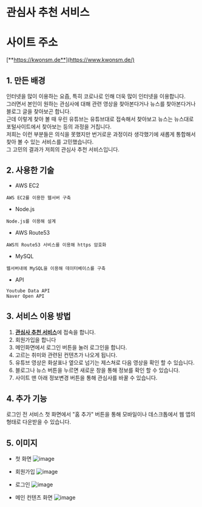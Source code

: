 관심사 추천 서비스
======================
# 사이트 주소
[**https://kwonsm.de**](https://www.kwonsm.de/)

## 1. 만든 배경
인터넷을 많이 이용하는 요즘, 특히 코로나로 인해 더욱 많이 인터넷을 이용합니다.<br>
그러면서 본인이 원하는 관심사에 대해 관련 영상을 찾아본다거나 뉴스를 찾아본다거나 블로그 글을 찾아보곤 합니다.<br>
근데 이렇게 찾아 볼 때 우린 유튜브는 유튜브대로 접속해서 찾아보고 뉴스는 뉴스대로 포털사이트에서 찾아보는 등의 과정을 거칩니다.<br>
저희는 이런 부분들은 의식을 못했지만 번거로운 과정이라 생각했기에 새롭게 통합해서 찾아 볼 수 있는 서비스를 고민했습니다.<br>
그 고민의 결과가 저희의 관심사 추천 서비스입니다.

## 2. 사용한 기술
* AWS EC2
```
AWS EC2를 이용한 웹서버 구축
```

* Node.js
```
Node.js를 이용해 설계
```

* AWS Route53
```
AWS의 Route53 서비스를 이용해 https 암호화
```

* MySQL
```
웹서버내에 MySQL을 이용해 데이터베이스를 구축
```

* API
```
Youtube Data API
Naver Open API
```

## 3. 서비스 이용 방법
1. [**관심사 추천 서비스**](https://www.kwonsm.de/)에 접속을 합니다.
2. 회원가입을 합니다
3. 메인화면에서 로그인 버튼을 눌러 로그인을 합니다.
4. 고르는 취미와 관련된 컨텐츠가 나오게 됩니다.
5. 유튜브 영상은 화살표나 옆으로 넘기는 제스쳐로 다음 영상을 확인 할 수 있습니다.
6. 블로그나 뉴스 버튼을 누르면 새로운 창을 통해 정보를 확인 할 수 있습니다.
7. 사이트 맨 아래 정보변경 버튼을 통해 관심사를 바꿀 수 있습니다.

## 4. 추가 기능
로그인 전 서비스 첫 화면에서 "홈 추가" 버튼을 통해 모바일이나 데스크톱에서 웹 앱의 형태로 다운받을 수 있습니다.

## 5. 이미지
* 첫 화면
![image](https://user-images.githubusercontent.com/73637543/121161303-d125fd00-c887-11eb-85c4-a00a26b6ae21.png)

* 회원가입
![image](https://user-images.githubusercontent.com/73637543/121161463-f9adf700-c887-11eb-892f-1a313a5e60c4.png)

* 로그인
![image](https://user-images.githubusercontent.com/73637543/121161519-0af70380-c888-11eb-91c0-290f1d5e2914.png)

* 메인 컨텐츠 화면
![image](https://user-images.githubusercontent.com/73637543/121161625-24984b00-c888-11eb-98ca-05de86c31dc5.png)
